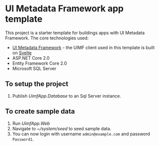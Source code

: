 # UI Metadata Framework app template

This project is a starter template for buildings apps with UI Metadata Framework. The core technologies used:

* [UI Metadata Framework](https://github.com/UNOPS/UiMetadataFramework) - the UIMF client used in this template is built on [Svelte](https://svelte.technology/)
* ASP.NET Core 2.0
* Entity Framework Core 2.0
* Microsoft SQL Server

## To setup the project

1. Publish *UimfApp.Database* to an Sql Server instance.

## To create sample data

1. Run *UimfApp.Web*
2. Navigate to *~/system/seed* to seed sample data.
3. You can now login with username `admin@example.com` and password `Password1`.